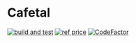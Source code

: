 # Cafetal

[![build and test](https://github.com/MauricioRobayo/cafetal/actions/workflows/build-and-test.yml/badge.svg)](https://github.com/MauricioRobayo/cafetal/actions/workflows/build-and-test.yml)
[![ref price](https://github.com/MauricioRobayo/cafetal/actions/workflows/ref-price.yml/badge.svg)](https://github.com/MauricioRobayo/cafetal/actions/workflows/ref-price.yml)
[![CodeFactor](https://www.codefactor.io/repository/github/mauriciorobayo/cafetal/badge)](https://www.codefactor.io/repository/github/mauriciorobayo/cafetal)
